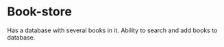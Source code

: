 # Book-store
Has a database with several books in it. Ability to search and add books to database. 

